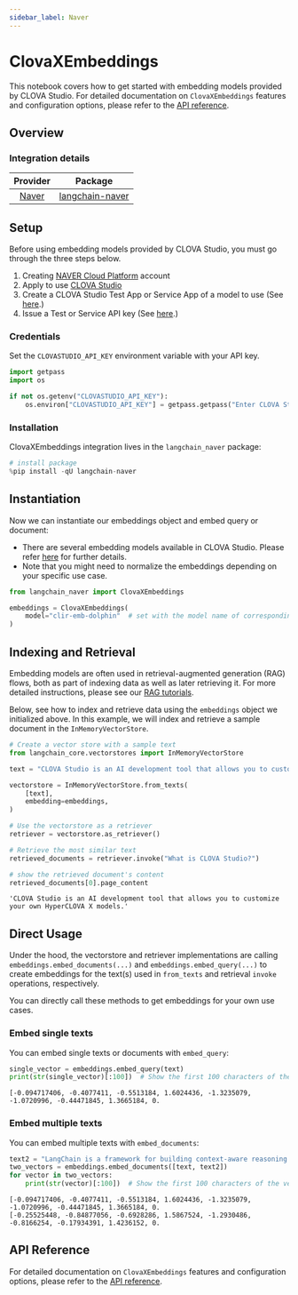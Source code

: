 ```yaml
---
sidebar_label: Naver
---
```


# ClovaXEmbeddings

This notebook covers how to get started with embedding models provided by CLOVA Studio. For detailed documentation on `ClovaXEmbeddings` features and configuration options, please refer to the [API reference](https://guide.ncloud-docs.com/docs/clovastudio-dev-langchain#%EC%9E%84%EB%B2%A0%EB%94%A9%EB%8F%84%EA%B5%AC%EC%9D%B4%EC%9A%A9).

## Overview
### Integration details

| Provider | Package |
|:--------:|:-------:|
| [Naver](/oss/integrations/providers/naver.mdx) | [langchain-naver](https://pypi.org/project/langchain-naver/) |

## Setup

Before using embedding models provided by CLOVA Studio, you must go through the three steps below.

1. Creating [NAVER Cloud Platform](https://www.ncloud.com/) account 
2. Apply to use [CLOVA Studio](https://www.ncloud.com/product/aiService/clovaStudio)
3. Create a CLOVA Studio Test App or Service App of a model to use (See [here](https://guide.ncloud-docs.com/docs/clovastudio-explorer03#%ED%85%8C%EC%8A%A4%ED%8A%B8%EC%95%B1%EC%83%9D%EC%84%B1).)
4. Issue a Test or Service API key (See [here](https://guide.ncloud-docs.com/docs/clovastudio-explorer-testapp).)

### Credentials

Set the `CLOVASTUDIO_API_KEY` environment variable with your API key.


```python
import getpass
import os

if not os.getenv("CLOVASTUDIO_API_KEY"):
    os.environ["CLOVASTUDIO_API_KEY"] = getpass.getpass("Enter CLOVA Studio API Key: ")
```

### Installation

ClovaXEmbeddings integration lives in the `langchain_naver` package:


```python
# install package
%pip install -qU langchain-naver
```

## Instantiation

Now we can instantiate our embeddings object and embed query or document:

- There are several embedding models available in CLOVA Studio. Please refer [here](https://guide.ncloud-docs.com/docs/en/clovastudio-explorer03#임베딩API) for further details.
- Note that you might need to normalize the embeddings depending on your specific use case.


```python
from langchain_naver import ClovaXEmbeddings

embeddings = ClovaXEmbeddings(
    model="clir-emb-dolphin"  # set with the model name of corresponding test/service app. Default is `clir-emb-dolphin`
)
```

## Indexing and Retrieval

Embedding models are often used in retrieval-augmented generation (RAG) flows, both as part of indexing data as well as later retrieving it. For more detailed instructions, please see our [RAG tutorials](/oss/tutorials/rag).

Below, see how to index and retrieve data using the `embeddings` object we initialized above. In this example, we will index and retrieve a sample document in the `InMemoryVectorStore`.


```python
# Create a vector store with a sample text
from langchain_core.vectorstores import InMemoryVectorStore

text = "CLOVA Studio is an AI development tool that allows you to customize your own HyperCLOVA X models."

vectorstore = InMemoryVectorStore.from_texts(
    [text],
    embedding=embeddings,
)

# Use the vectorstore as a retriever
retriever = vectorstore.as_retriever()

# Retrieve the most similar text
retrieved_documents = retriever.invoke("What is CLOVA Studio?")

# show the retrieved document's content
retrieved_documents[0].page_content
```



```output
'CLOVA Studio is an AI development tool that allows you to customize your own HyperCLOVA X models.'
```


## Direct Usage

Under the hood, the vectorstore and retriever implementations are calling `embeddings.embed_documents(...)` and `embeddings.embed_query(...)` to create embeddings for the text(s) used in `from_texts` and retrieval `invoke` operations, respectively.

You can directly call these methods to get embeddings for your own use cases.

### Embed single texts

You can embed single texts or documents with `embed_query`:


```python
single_vector = embeddings.embed_query(text)
print(str(single_vector)[:100])  # Show the first 100 characters of the vector
```
```output
[-0.094717406, -0.4077411, -0.5513184, 1.6024436, -1.3235079, -1.0720996, -0.44471845, 1.3665184, 0.
```
### Embed multiple texts

You can embed multiple texts with `embed_documents`:


```python
text2 = "LangChain is a framework for building context-aware reasoning applications"
two_vectors = embeddings.embed_documents([text, text2])
for vector in two_vectors:
    print(str(vector)[:100])  # Show the first 100 characters of the vector
```
```output
[-0.094717406, -0.4077411, -0.5513184, 1.6024436, -1.3235079, -1.0720996, -0.44471845, 1.3665184, 0.
[-0.25525448, -0.84877056, -0.6928286, 1.5867524, -1.2930486, -0.8166254, -0.17934391, 1.4236152, 0.
```
## API Reference

For detailed documentation on `ClovaXEmbeddings` features and configuration options, please refer to the [API reference](https://guide.ncloud-docs.com/docs/clovastudio-dev-langchain#%EC%9E%84%EB%B2%A0%EB%94%A9%EB%8F%84%EA%B5%AC%EC%9D%B4%EC%9A%A9).
